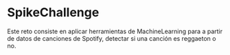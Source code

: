 # SpikeChallenge
Este reto consiste en aplicar herramientas de MachineLearning para a partir de datos de canciones de Spotify, 
detectar si una canción es reggaeton o no.
